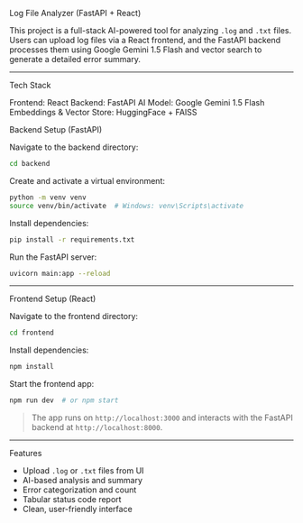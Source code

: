 Log File Analyzer (FastAPI + React)

This project is a full-stack AI-powered tool for analyzing `.log` and `.txt` files. Users can upload log files via a React frontend, and the FastAPI backend processes them using Google Gemini 1.5 Flash and vector search to generate a detailed error summary.

---

 Tech Stack

Frontend: React
Backend: FastAPI
AI Model: Google Gemini 1.5 Flash
Embeddings & Vector Store: HuggingFace + FAISS



 Backend Setup (FastAPI)

 Navigate to the backend directory:

```bash
cd backend
```

 Create and activate a virtual environment:

```bash
python -m venv venv
source venv/bin/activate  # Windows: venv\Scripts\activate
```

 Install dependencies:

```bash
pip install -r requirements.txt
```

 Run the FastAPI server:

```bash
uvicorn main:app --reload
```

---

 Frontend Setup (React)

 Navigate to the frontend directory:

```bash
cd frontend
```

 Install dependencies:

```bash
npm install
```

 Start the frontend app:

```bash
npm run dev  # or npm start
```

> The app runs on `http://localhost:3000` and interacts with the FastAPI backend at `http://localhost:8000`.

---

 Features

- Upload `.log` or `.txt` files from UI
- AI-based analysis and summary
- Error categorization and count
- Tabular status code report
- Clean, user-friendly interface



